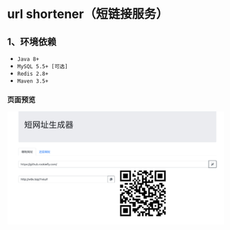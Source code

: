 # url shortener（短链接服务）

## 1、环境依赖

- `Java 8+`
- `MySQL 5.5+ [可选]`
- `Redis 2.8+`
- `Maven 3.5+`

### 页面预览
![demo](snapshot.png)
